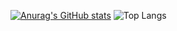 [![Anurag's GitHub stats](https://github-readme-stats.vercel.app/api?username=maciej-klimek)](https://github.com/anuraghazra/github-readme-stats)
![Top Langs](https://github-readme-stats.vercel.app/api/top-langs/?username=maciej-klimek&size_weight=0.5&count_weight=0.5)

